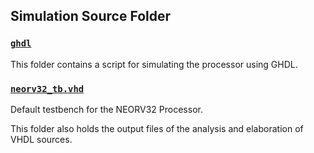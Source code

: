 ## Simulation Source Folder

### [`ghdl`](https://github.com/stnolting/neorv32/tree/master/sim/ghdl)

This folder contains a script for simulating the processor using GHDL.

### [`neorv32_tb.vhd`](https://github.com/stnolting/neorv32/tree/master/sim/neorv32_tb.vhd)

Default testbench for the NEORV32 Processor.



This folder also holds the output files of the analysis and elaboration of VHDL sources.
